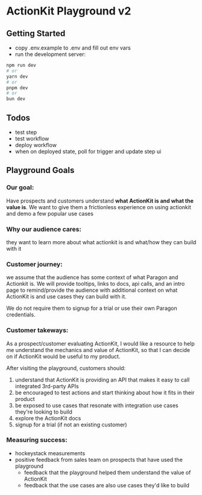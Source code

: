 # ActionKit Playground v2

## Getting Started

- copy .env.example to .env and fill out env vars
- run the development server:

```bash
npm run dev
# or
yarn dev
# or
pnpm dev
# or
bun dev
```

## Todos
- test step
- test workflow
- deploy workflow
- when on deployed state, poll for trigger and update step ui

## Playground Goals
### Our goal: 
Have prospects and customers understand **what ActionKit is and what the value is**. We want to give them a frictionless experience 
on using actionkit and demo a few popular use cases

### Why our audience cares: 
they want to learn more about what actionkit is and what/how they can build with it

### Customer journey: 
we assume that the audience has some context of what Paragon and Actionkit is. We will provide tooltips, links to docs, 
api calls, and an intro page to remind/provide the audience with additional context on what ActionKit is and use cases they can 
build with it.

We do not require them to signup for a trial or use their own Paragon credentials.

### Customer takeways:
As a prospect/customer evaluating ActionKit, I would like a resource to help me understand the mechanics 
and value of ActionKit, so that I can decide on if ActionKit would be useful to my product.

After visiting the playground, customers should:
1) understand that ActionKit is providing an API that makes it easy to call integrated 3rd-party APIs
2) be encouraged to test actions and start thinking about how it fits in their product
3) be exposed to use cases that resonate with integration use cases they're looking to build
4) explore the ActionKit docs
5) signup for a trial (if not an existing customer)


### Measuring success:
* hockeystack measurements
* positive feedback from sales team on prospects that have used the playground
    * feedback that the playground helped them understand the value of ActionKit
    * feedback that the use cases are also use cases they'd like to build


